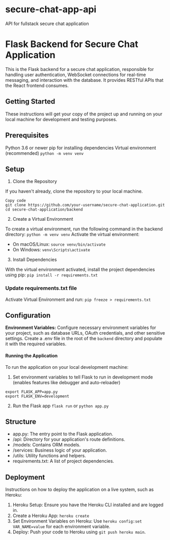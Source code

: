 # secure-chat-app-api
API for fullstack secure chat application 

# Flask Backend for Secure Chat Application
This is the Flask backend for a secure chat application, responsible for handling user authentication, WebSocket connections for real-time messaging, and interaction with the database. It provides RESTful APIs that the React frontend consumes.

## Getting Started
These instructions will get your copy of the project up and running on your local machine for development and testing purposes.

## Prerequisites
Python 3.6 or newer
pip for installing dependencies
Virtual environment (recommended) `python -m venv venv`

## Setup
1. Clone the Repository

If you haven't already, clone the repository to your local machine.
```
Copy code
git clone https://github.com/your-username/secure-chat-application.git
cd secure-chat-application/backend
```
2. Create a Virtual Environment

To create a virtual environment, run the following command in the backend directory:
```python -m venv venv```
Activate the virtual environment:
- On macOS/Linux:
```source venv/bin/activate```
- On Windows:
```venv\Scripts\activate```

3. Install Dependencies

With the virtual environment activated, install the project dependencies using pip:
```pip install -r requirements.txt```

### Update requirements.txt file
Activate Virtual Environment and run:
`pip freeze > requirements.txt` 


## Configuration
**Environment Variables:** Configure necessary environment variables for your project, such as database URLs, OAuth credentials, and other sensitive settings. Create a .env file in the root of the `backend` directory and populate it with the required variables.

#### Running the Application
To run the application on your local development machine:
1. Set environment variables to tell Flask to run in development mode (enables features like debugger and auto-reloader)
```
export FLASK_APP=app.py
export FLASK_ENV=development
```
2. Run the Flask app
```flask run``` or ```python app.py```


## Structure
- app.py: The entry point to the Flask application.
- /api: Directory for your application's route definitions.
- /models: Contains ORM models.
- /services: Business logic of your application.
- /utils: Utility functions and helpers.
- requirements.txt: A list of project dependencies.


## Deployment
Instructions on how to deploy the application on a live system, such as Heroku:

1. Heroku Setup: Ensure you have the Heroku CLI installed and are logged in.
2. Create a Heroku App: `heroku create`
3. Set Environment Variables on Heroku: Use `heroku config:set VAR_NAME=value` for each environment variable.
4. Deploy: Push your code to Heroku using `git push heroku main`.